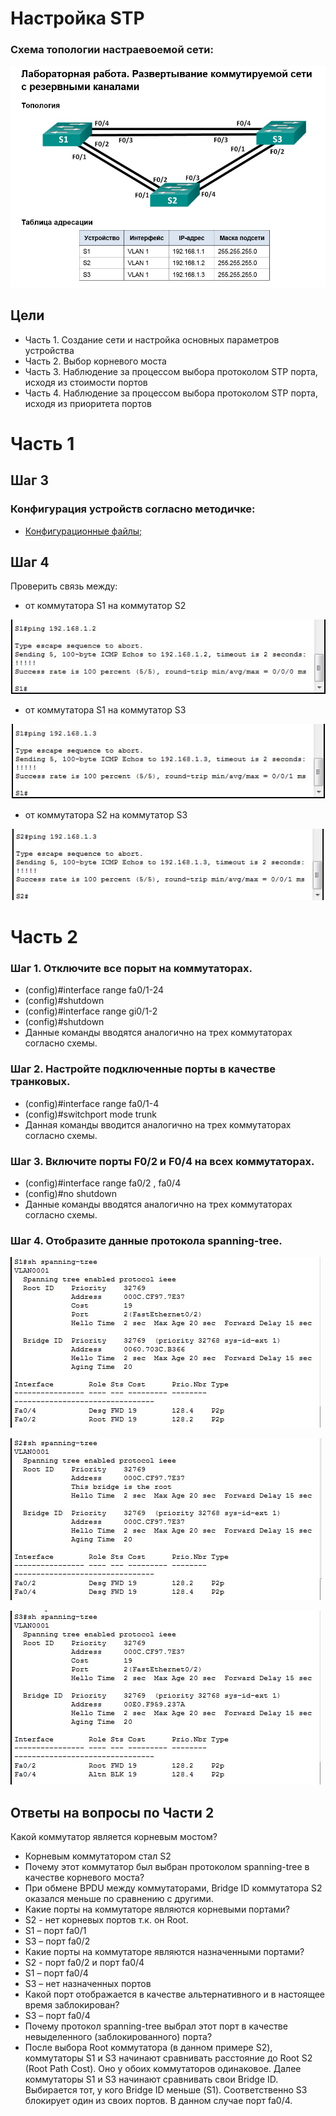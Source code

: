 #  Настройка STP
###  Схема топологии настраевоемой сети:
![](Lab_Stand.png)

##	Цели
* Часть 1. Создание сети и настройка основных параметров устройства
* Часть 2. Выбор корневого моста
* Часть 3. Наблюдение за процессом выбора протоколом STP порта, исходя из стоимости портов
* Часть 4. Наблюдение за процессом выбора протоколом STP порта, исходя из приоритета портов

# Часть 1
## Шаг 3
###  Конфигурация устройств согласно методичке:
- [Конфигурационные файлы;](config/)

## Шаг 4
Проверить связь между:
* от коммутатора S1 на коммутатор S2

![](S1_to_S2.png)

* от коммутатора S1 на коммутатор S3


![](S1_to_S3.png)


* от коммутатора S2 на коммутатор S3

![](S2_to_S3.png)

# Часть 2
### Шаг 1. Отключите все порыт на коммутаторах.  
* (config)#interface range fa0/1-24
* (config)#shutdown
* (config)#interface range gi0/1-2
* (config)#shutdown
* Данные команды вводятся аналогично на трех коммутаторах согласно схемы.

### Шаг 2. Настройте подключенные порты в качестве транковых.
* (config)#interface range fa0/1-4
* (config)#switchport mode trunk
* Данная команды вводится аналогично на трех коммутаторах согласно схемы.
### Шаг 3. Включите порты F0/2 и F0/4 на всех коммутаторах.
* (config)#interface range fa0/2 , fa0/4
* (config)#no shutdown
* Данные команды вводятся аналогично на трех коммутаторах согласно схемы.

### Шаг 4. Отобразите данные протокола spanning-tree.

![](S1_STP_VL1.png)

![](S2_STP_VL1.png)

![](S3_STP_VL1.png)

## Ответы на вопросы по Части 2
Какой коммутатор является корневым мостом? 
* Корневым коммутатором стал S2
* Почему этот коммутатор был выбран протоколом spanning-tree в качестве корневого моста?
* При обмене BPDU между коммутаторами, Bridge ID коммутатора S2 оказался меньше по сравнению с другими.
* Какие порты на коммутаторе являются корневыми портами? 
* S2 - нет корневых портов т.к. он Root. 
* S1 – порт fa0/1
* S3 – порт fa0/2
* Какие порты на коммутаторе являются назначенными портами? 
* S2 - порт fa0/2 и порт fa0/4
* S1 – порт fa0/4
* S3 – нет назначенных портов
* Какой порт отображается в качестве альтернативного и в настоящее время заблокирован?
* S3 – порт fa0/4
* Почему протокол spanning-tree выбрал этот порт в качестве невыделенного (заблокированного) порта?
* После выбора Root коммутатора (в данном примере S2), коммутаторы S1 и S3 начинают сравнивать расстояние до Root S2 (Root Path Cost). Оно у обоих коммутаторов одинаковое. Далее коммутаторы S1 и S3 начинают сравнивать свои Bridge ID. Выбирается тот, у кого Bridge ID меньше (S1).  Соответственно S3 блокирует один из своих портов. В данном случае порт fa0/4. 






